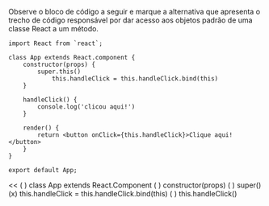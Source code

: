 >>
Observe o bloco de código a seguir e marque a alternativa que apresenta o trecho de código responsável por dar acesso aos objetos padrão de uma classe React a um método.
```
import React from `react`;

class App extends React.component {
    constructor(props) {
        super.this()
            this.handleClick = this.handleClick.bind(this)
    }

    handleClick() {
        console.log('clicou aqui!')
    }

    render() {
        return <button onClick={this.handleClick}>Clique aqui!</button>
    }
}

export default App;
```
<<
( ) class App extends React.Component
( ) constructor(props)
( ) super()
(x) this.handleClick = this.handleClick.bind(this)
( ) this.handleClick()